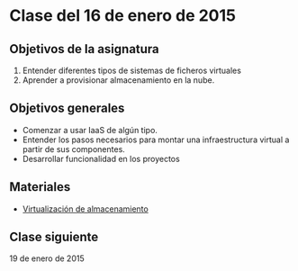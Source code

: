 # Clase del 16 de enero de 2015


## Objetivos de la asignatura

1. Entender diferentes tipos de sistemas de ficheros virtuales
2. Aprender a provisionar almacenamiento en la nube.


## Objetivos generales

* Comenzar a usar IaaS de algún tipo.
* Entender los pasos necesarios para montar una infraestructura virtual a partir de sus componentes.
* Desarrollar funcionalidad en los proyectos


## Materiales

* [Virtualización de almacenamiento](http://jj.github.io/CC/documentos/temas/Almacenamiento#almacenamiento-de-objetos)


## Clase siguiente

19 de enero de 2015

